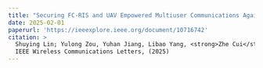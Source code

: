```yaml
---
title: "Securing FC-RIS and UAV Empowered Multiuser Communications Against a Randomly Flying Eavesdropper"
date: 2025-02-01
paperurl: 'https://ieeexplore.ieee.org/document/10716742'
citation: >
  Shuying Lin; Yulong Zou, Yuhan Jiang, Libao Yang, <strong>Zhe Cui</strong>, Le-Nam Tran
  IEEE Wireless Communications Letters, (2025)
---
```

